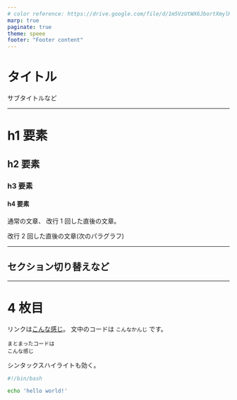 ```yaml
---
# color reference: https://drive.google.com/file/d/1m5VzUtWX6JbortXmylHLABrN_RxamyXx/view?usp=sharing
marp: true
paginate: true
theme: speee
footer: "Footer content"
---
```


<!--
_class: lead
_paginate: false
-->

# タイトル

サブタイトルなど

---

# h1 要素

## h2 要素

### h3 要素

#### h4 要素

通常の文章、
改行 1 回した直後の文章。

改行 2 回した直後の文章(次のパラグラフ)

---

<!--
_class: lead
-->

## セクション切り替えなど

---

# 4 枚目

リンクは[こんな感じ](https://google.com/)。
文中のコードは `こんなかんじ` です。

```
まとまったコードは
こんな感じ
```

シンタックスハイライトも効く。

```sh
#!/bin/bash

echo 'hello world!'
```

